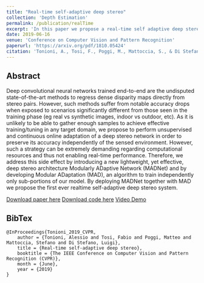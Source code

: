 ```yaml
---
title: "Real-time self-adaptive deep stereo"
collection: 'Depth Estimation'
permalink: /publication/realTime
excerpt: 'In this paper we propose a real-time self adaptive deep stereo system.'
date: 2019-06-16
venue: 'Conference on Computer Vision and Pattern Recognition'
paperurl: 'https://arxiv.org/pdf/1810.05424'
citation: 'Tonioni, A., Tosi, F., Poggi, M., Mattoccia, S., & Di Stefano, L. (2019). The IEEE Conference on Computer Vision and Pattern Recognition (CVPR), 2019'
---
```


## Abstract

Deep convolutional neural networks trained end-to-end are the undisputed state-of-the-art methods to regress dense disparity maps directly from stereo pairs. However, such methods suffer from notable accuracy drops when exposed to scenarios significantly different from those seen in the training phase (eg real vs synthetic images, indoor vs outdoor, etc). As it is unlikely to be able to gather enough samples to achieve effective training/tuning in any target domain, we propose to perform unsupervised and continuous online adaptation of a deep stereo network in order to preserve its accuracy independently of the sensed environment. However, such a strategy can be extremely demanding regarding computational resources and thus not enabling real-time performance. Therefore, we address this side effect by introducing a new lightweight, yet effective, deep stereo architecture Modularly ADaptive Network (MADNet) and by developing Modular ADaptation (MAD), an algorithm to train independently only sub-portions of our model. By deploying MADNet together with MAD we propose the first ever realtime self-adaptive deep stereo system.

[Download paper here](https://arxiv.org/pdf/1810.05424)
[Download code here](https://github.com/CVLAB-Unibo/Real-time-self-adaptive-deep-stereo)
[Video Demo](https://www.youtube.com/watch?v=7SjyzDxmCY4)

## BibTex 

```
@InProceedings{Tonioni_2019_CVPR,
    author = {Tonioni, Alessio and Tosi, Fabio and Poggi, Matteo and Mattoccia, Stefano and Di Stefano, Luigi},
    title = {Real-time self-adaptive deep stereo},
    booktitle = {The IEEE Conference on Computer Vision and Pattern Recognition (CVPR)},
    month = {June},
    year = {2019}    
}
```